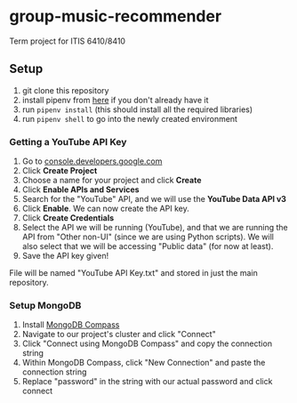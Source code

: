 # group-music-recommender
Term project for ITIS 6410/8410

## Setup  
1. git clone this repository  
2. install pipenv from [here](https://pipenv.pypa.io/en/latest/) if you don't already have it  
3. run `pipenv install` (this should install all the required libraries)  
4. run `pipenv shell` to go into the newly created environment  
  
### Getting a YouTube API Key 
1. Go to [console.developers.google.com](https://console.cloud.google.com/projectselector2/apis/dashboard?pli=1&supportedpurview=project)  
2. Click **Create Project**
3. Choose a name for your project and click **Create**
4. Click **Enable APIs and Services**
5. Search for the "YouTube" API, and we will use the **YouTube Data API v3**
6. Click **Enable**. We can now create the API key.
7. Click **Create Credentials**
8. Select the API we will be running (YouTube), and that we are running the API from "Other non-UI" (since we are using Python scripts). We will also select that we will be accessing "Public data" (for now at least).
9. Save the API key given!

File will be named "YouTube API Key.txt" and stored in just the main repository.
  
### Setup MongoDB  
1. Install [MongoDB Compass](https://www.mongodb.com/products/compass)  
2. Navigate to our project's cluster and click "Connect"
3. Click "Connect using MongoDB Compass" and copy the connection string
4. Within MongoDB Compass, click "New Connection" and paste the connection string
5. Replace "password" in the string with our actual password and click connect

